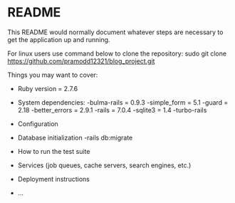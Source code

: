 # README

This README would normally document whatever steps are necessary to get the
application up and running.

For linux users use command below to clone the repository:
sudo git clone https://github.com/pramodd12321/blog_project.git

Things you may want to cover:

* Ruby version = 2.7.6

* System dependencies:
  -bulma-rails = 0.9.3
  -simple_form = 5.1
  -guard = 2.18
  -better_errors = 2.9.1
  -rails = 7.0.4
  -sqlite3 = 1.4
  -turbo-rails

* Configuration

* Database initialization
  -rails db:migrate

* How to run the test suite

* Services (job queues, cache servers, search engines, etc.)

* Deployment instructions

* ...
